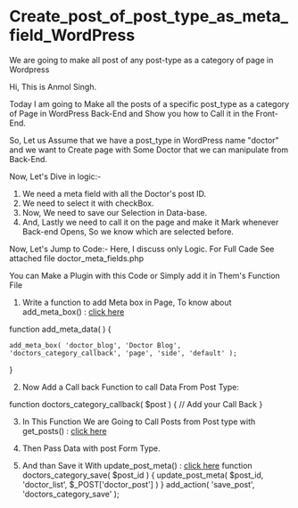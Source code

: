 # Create_post_of_post_type_as_meta_field_WordPress
We are going to make all post of any post-type as a category of page in Wordpress

Hi, This is Anmol Singh.

Today I am going to Make all the posts of a specific post_type as a category of Page in WordPress Back-End and Show you how to Call it in the Front-End.

So, Let us Assume that we have a post_type in WordPress name "doctor" and we want to Create page with Some Doctor that we can manipulate from Back-End.

Now, Let's Dive in logic:-

1. We need a meta field with all the Doctor's post ID.
2. We need to select it with checkBox.
3. Now, We need to save our Selection in Data-base.
4. And, Lastly we need to call it on the page and make it Mark whenever Back-end Opens, So we know which are selected before.

Now, Let's Jump to Code:-
Here, I discuss only Logic.
For Full Cade See attached file doctor_meta_fields.php

You can Make a Plugin with this Code or Simply add it in Them's Function File

1. Write a function to add Meta box in Page,
   To know about add_meta_box() : [click here](https://developer.wordpress.org/reference/functions/add_meta_box/)
   
  function add_meta_data( )
  {

    add_meta_box( 'doctor_blog', 'Doctor Blog', 'doctors_category_callback', 'page', 'side', 'default' );

  }

2. Now Add a Call back Function to call Data From Post Type:

  function doctors_category_callback( $post )
  {
    // Add your Call Back
  }
  
3. In This Function We are Going to Call Posts from Post type with get_posts() :  [click here](https://developer.wordpress.org/reference/functions/get_posts/)

4. Then Pass Data with post Form Type.

5. And than Save it With update_post_meta() : [click here](https://developer.wordpress.org/reference/functions/update_post_meta/)
   function doctors_category_save( $post_id )
   {
      update_post_meta( $post_id, 'doctor_list', $_POST['doctor_post'] ) 
   }
   add_action( 'save_post', 'doctors_category_save' );



